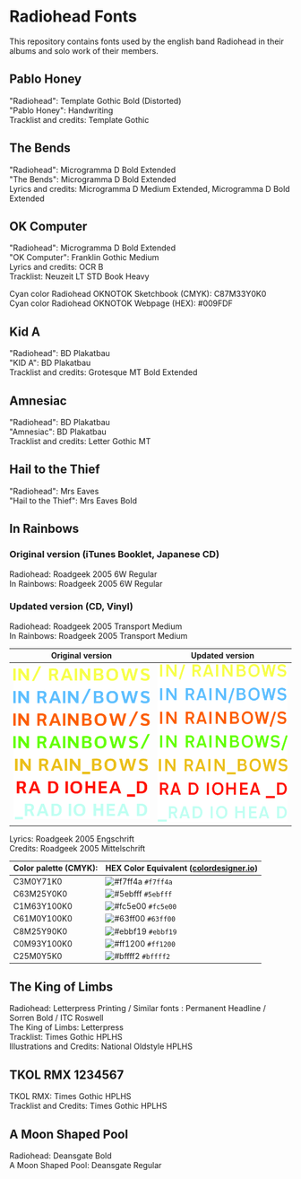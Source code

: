 # Radiohead Fonts

This repository contains fonts used by the english band Radiohead in their albums and solo work of their members.



## Pablo Honey
"Radiohead": Template Gothic Bold (Distorted) \
"Pablo Honey": Handwriting \
Tracklist and credits: Template Gothic

## The Bends
"Radiohead": Microgramma D Bold Extended \
"The Bends": Microgramma D Bold Extended \
Lyrics and credits: Microgramma D Medium Extended, Microgramma D Bold Extended

## OK Computer
"Radiohead": Microgramma D Bold Extended \
"OK Computer": Franklin Gothic Medium \
Lyrics and credits: OCR B \
Tracklist: Neuzeit LT STD Book Heavy

Cyan color Radiohead OKNOTOK Sketchbook (CMYK): C87M33Y0K0 \
Cyan color Radiohead OKNOTOK Webpage (HEX): #009FDF 


## Kid A
"Radiohead": BD Plakatbau \
"KID A": BD Plakatbau \
Tracklist and credits: Grotesque MT Bold Extended

## Amnesiac
"Radiohead": BD Plakatbau \
"Amnesiac": BD Plakatbau \
Tracklist and credits: Letter Gothic MT

## Hail to the Thief
"Radiohead": Mrs Eaves \
"Hail to the Thief": Mrs Eaves Bold

## In Rainbows
### Original version (iTunes Booklet, Japanese CD)
Radiohead: Roadgeek 2005 6W Regular \
In Rainbows: Roadgeek 2005 6W Regular 

### Updated version (CD, Vinyl)
Radiohead: Roadgeek 2005 Transport Medium \
In Rainbows: Roadgeek 2005 Transport Medium

<!--- Roadgeek 2005 is based on the fonts used on highway signs.--->

|  Original version  |  Updated version  |
----------------------|-------------------
![svg](https://github.com/paranoidandroid-96/Radiohead-Fonts/blob/102926a1fc807695f659ac0b3502f958dd957855/Album_Covers/In_Rainbows_Raster.svg) | ![svg](https://github.com/paranoidandroid-96/Radiohead-Fonts/blob/c3b0f6f0a6daa215accde4a41dc9bf1b4d989b99/Album_Covers/In_Rainbows_v2_Raster.svg)

<!--- 
| <img src="https://github.com/paranoidandroid-96/Radiohead-Fonts/blob/102926a1fc807695f659ac0b3502f958dd957855/Album_Covers/In_Rainbows_Raster.svg" width=40% height=40%> :|: <img src="https://github.com/paranoidandroid-96/Radiohead-Fonts/blob/c3b0f6f0a6daa215accde4a41dc9bf1b4d989b99/Album_Covers/In_Rainbows_v2_Raster.svg" width=40% height=40%> |

--->

Lyrics: Roadgeek 2005 Engschrift \
Credits: Roadgeek 2005 Mittelschrift



|Color palette (CMYK):| HEX Color Equivalent ([colordesigner.io](https://colordesigner.io/convert/cmyktohex))|
|-------------|--------------------------------------------------------------------|
|C3M0Y71K0    | ![#f7ff4a](https://placehold.co/45x15/f7ff4a/f7ff4a.png) `#f7ff4a` |  
|C63M25Y0K0   | ![#5ebfff](https://placehold.co/45x15/5ebfff/5ebfff.png) `#5ebfff` |  
|C1M63Y100K0  | ![#fc5e00](https://placehold.co/45x15/fc5e00/fc5e00.png) `#fc5e00` |  
|C61M0Y100K0  | ![#63ff00](https://placehold.co/45x15/63ff00/63ff00.png) `#63ff00` |  
|C8M25Y90K0   | ![#ebbf19](https://placehold.co/45x15/ebbf19/ebbf19.png) `#ebbf19` |  
|C0M93Y100K0  | ![#ff1200](https://placehold.co/45x15/ff1200/ff1200.png) `#ff1200` |  
|C25M0Y5K0    | ![#bffff2](https://placehold.co/45x15/bffff2/bffff2.png) `#bffff2` |  

## The King of Limbs
Radiohead: Letterpress Printing / Similar fonts : Permanent Headline / Sorren Bold / ITC Roswell \
The King of Limbs: Letterpress \
Tracklist: Times Gothic HPLHS \
Illustrations and Credits: National Oldstyle HPLHS 


## TKOL RMX 1234567

TKOL RMX: Times Gothic HPLHS \
Tracklist and Credits: Times Gothic HPLHS


## A Moon Shaped Pool
Radiohead: Deansgate Bold \
A Moon Shaped Pool: Deansgate Regular

